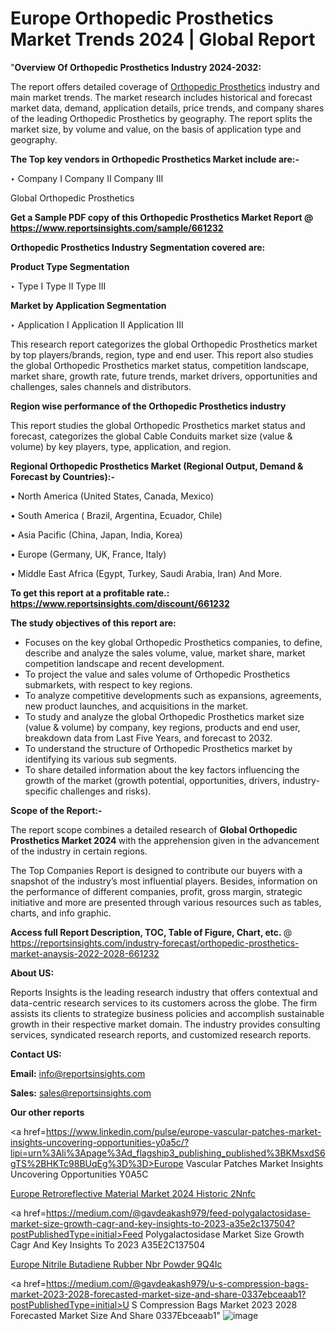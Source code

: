 # Europe Orthopedic Prosthetics Market Trends 2024 | Global Report

"<strong>Overview Of Orthopedic Prosthetics Industry 2024-2032:</strong>

The report offers detailed coverage of <a href=https://www.reportsinsights.com/sample/661232>Orthopedic Prosthetics</a> industry and main market trends. The market research includes historical and forecast market data, demand, application details, price trends, and company shares of the leading Orthopedic Prosthetics by geography. The report splits the market size, by volume and value, on the basis of application type and geography.

<strong>The Top key vendors in Orthopedic Prosthetics Market include are:- </strong>

‣ Company I
Company II
Company III

Global Orthopedic Prosthetics

<strong>Get a Sample PDF copy of this Orthopedic Prosthetics Market Report </strong><strong>@ <a href=https://www.reportsinsights.com/sample/661232 style=color:#0000ff;>https://www.reportsinsights.com/sample/661232</a> </strong>

<strong>Orthopedic Prosthetics Industry Segmentation covered are:</strong>

<strong>Product Type Segmentation</strong>

‣ Type I
Type II
Type III

<strong>Market by Application Segmentation</strong>

‣ Application I
Application II 
Application III

This research report categorizes the global Orthopedic Prosthetics market by top players/brands, region, type and end user. This report also studies the global Orthopedic Prosthetics market status, competition landscape, market share, growth rate, future trends, market drivers, opportunities and challenges, sales channels and distributors.

<strong>Region wise performance of the Orthopedic Prosthetics industry</strong><strong> </strong>

This report studies the global Orthopedic Prosthetics market status and forecast, categorizes the global Cable Conduits market size (value &amp; volume) by key players, type, application, and region. 

<strong>Regional Orthopedic Prosthetics Market (Regional Output, Demand &amp; Forecast by Countries):-</strong>

• North America (United States, Canada, Mexico)

• South America ( Brazil, Argentina, Ecuador, Chile)

• Asia Pacific (China, Japan, India, Korea)

• Europe (Germany, UK, France, Italy)

• Middle East Africa (Egypt, Turkey, Saudi Arabia, Iran) And More.

<strong>To get this report at a profitable rate.: <a href=https://www.reportsinsights.com/discount/661232 style=color:#0000ff;>https://www.reportsinsights.com/discount/661232</a></strong>

<strong>The study objectives of this report are:</strong>
<ul>
  <li>Focuses on the key global Orthopedic Prosthetics companies, to define, describe and analyze the sales volume, value, market share, market competition landscape and recent development.</li>
  <li>To project the value and sales volume of Orthopedic Prosthetics submarkets, with respect to key regions.</li>
  <li>To analyze competitive developments such as expansions, agreements, new product launches, and acquisitions in the market.</li>
  <li>To study and analyze the global Orthopedic Prosthetics market size (value &amp; volume) by company, key regions, products and end user, breakdown data from Last Five Years, and forecast to 2032.</li>
  <li>To understand the structure of Orthopedic Prosthetics market by identifying its various sub segments.</li>
  <li>To share detailed information about the key factors influencing the growth of the market (growth potential, opportunities, drivers, industry-specific challenges and risks).</li>
</ul>
<strong>Scope of the Report:-</strong><strong> </strong>

The report scope combines a detailed research of <strong>Global Orthopedic Prosthetics Market 2024 </strong>with the apprehension given in the advancement of the industry in certain regions.

The Top Companies Report is designed to contribute our buyers with a snapshot of the industry’s most influential players. Besides, information on the performance of different companies, profit, gross margin, strategic initiative and more are presented through various resources such as tables, charts, and info graphic.

<strong>Access full Report Description, TOC, Table of Figure, Chart, etc. </strong>@   <a href=https://reportsinsights.com/industry-forecast/orthopedic-prosthetics-market-anaysis-2022-2028-661232 style=color:#0000ff;>https://reportsinsights.com/industry-forecast/orthopedic-prosthetics-market-anaysis-2022-2028-661232</a>

<strong>About US:</strong>

Reports Insights is the leading research industry that offers contextual and data-centric research services to its customers across the globe. The firm assists its clients to strategize business policies and accomplish sustainable growth in their respective market domain. The industry provides consulting services, syndicated research reports, and customized research reports.

<strong>Contact US:</strong>

<p class=""""><b>Email:</b> <a href=mailto:info@reportsinsights.com>info@reportsinsights.com</a></p>
<p class=""""><b>Sales:</b> <a href=mailto:sales@reportsinsights.com>sales@reportsinsights.com</a></p>

<strong>Our other reports</strong>

<a href=https://www.linkedin.com/pulse/europe-vascular-patches-market-insights-uncovering-opportunities-y0a5c/?lipi=urn%3Ali%3Apage%3Ad_flagship3_publishing_published%3BKMsxdS6gTS%2BHKTc98BUqEg%3D%3D>Europe Vascular Patches Market Insights Uncovering Opportunities Y0A5C</a>

<a href=https://www.linkedin.com/pulse/europe-retroreflective-material-market-2024-historic-2nnfc/>Europe Retroreflective Material Market 2024 Historic 2Nnfc</a>

<a href=https://medium.com/@gavdeakash979/feed-polygalactosidase-market-size-growth-cagr-and-key-insights-to-2023-a35e2c137504?postPublishedType=initial>Feed Polygalactosidase Market Size Growth Cagr And Key Insights To 2023 A35E2C137504</a>

<a href=https://www.linkedin.com/pulse/europe-nitrile-butadiene-rubber-nbr-powder-9q4ic/>Europe Nitrile Butadiene Rubber Nbr Powder 9Q4Ic</a>

<a href=https://medium.com/@gavdeakash979/u-s-compression-bags-market-2023-2028-forecasted-market-size-and-share-0337ebceaab1?postPublishedType=initial>U S Compression Bags Market 2023 2028 Forecasted Market Size And Share 0337Ebceaab1</a>"
![image](https://github.com/aakesh123242/RIMarket/assets/158431203/80742d5e-d99e-4d63-9c96-ac6b78885956)
